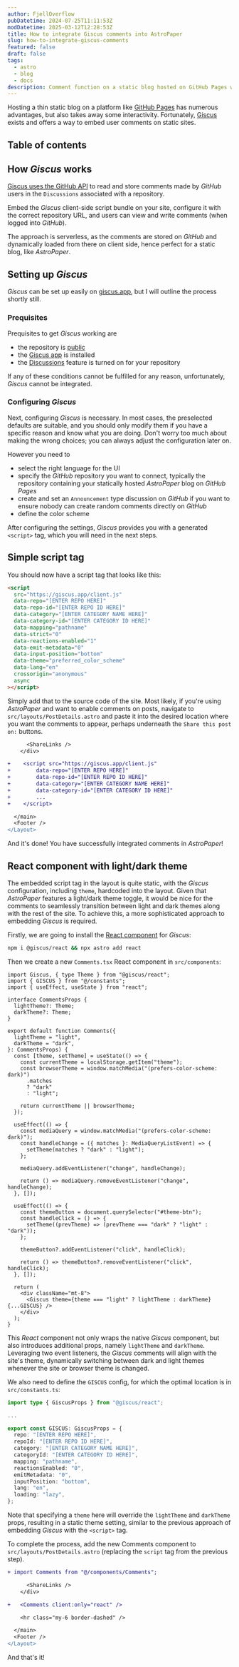 ```yaml
---
author: FjellOverflow
pubDatetime: 2024-07-25T11:11:53Z
modDatetime: 2025-03-12T12:28:53Z
title: How to integrate Giscus comments into AstroPaper
slug: how-to-integrate-giscus-comments
featured: false
draft: false
tags:
  - astro
  - blog
  - docs
description: Comment function on a static blog hosted on GitHub Pages with Giscus.
---
```


Hosting a thin static blog on a platform like [GitHub Pages](https://docs.github.com/en/pages/getting-started-with-github-pages/creating-a-github-pages-site) has numerous advantages, but also takes away some interactivity. Fortunately, [Giscus](https://giscus.app/) exists and offers a way to embed user comments on static sites.

## Table of contents

## How _Giscus_ works

[Giscus uses the GitHub API](https://github.com/giscus/giscus?tab=readme-ov-file#how-it-works) to read and store comments made by _GitHub_ users in the `Discussions` associated with a repository.

Embed the _Giscus_ client-side script bundle on your site, configure it with the correct repository URL, and users can view and write comments (when logged into _GitHub_).

The approach is serverless, as the comments are stored on _GitHub_ and dynamically loaded from there on client side, hence perfect for a static blog, like _AstroPaper_.

## Setting up _Giscus_

_Giscus_ can be set up easily on [giscus.app](https://giscus.app/), but I will outline the process shortly still.

### Prequisites

Prequisites to get _Giscus_ working are

- the repository is [public](https://docs.github.com/en/repositories/managing-your-repositorys-settings-and-features/managing-repository-settings/setting-repository-visibility#making-a-repository-public)
- the [Giscus app](https://github.com/apps/giscus) is installed
- the [Discussions](https://docs.github.com/en/github/administering-a-repository/managing-repository-settings/enabling-or-disabling-github-discussions-for-a-repository) feature is turned on for your repository

If any of these conditions cannot be fulfilled for any reason, unfortunately, _Giscus_ cannot be integrated.

### Configuring _Giscus_

Next, configuring _Giscus_ is necessary. In most cases, the preselected defaults are suitable, and you should only modify them if you have a specific reason and know what you are doing. Don't worry too much about making the wrong choices; you can always adjust the configuration later on.

However you need to

- select the right language for the UI
- specify the _GitHub_ repository you want to connect, typically the repository containing your statically hosted _AstroPaper_ blog on _GitHub Pages_
- create and set an `Announcement` type discussion on _GitHub_ if you want to ensure nobody can create random comments directly on _GitHub_
- define the color scheme

After configuring the settings, _Giscus_ provides you with a generated `<script>` tag, which you will need in the next steps.

## Simple script tag

You should now have a script tag that looks like this:

```html
<script
  src="https://giscus.app/client.js"
  data-repo="[ENTER REPO HERE]"
  data-repo-id="[ENTER REPO ID HERE]"
  data-category="[ENTER CATEGORY NAME HERE]"
  data-category-id="[ENTER CATEGORY ID HERE]"
  data-mapping="pathname"
  data-strict="0"
  data-reactions-enabled="1"
  data-emit-metadata="0"
  data-input-position="bottom"
  data-theme="preferred_color_scheme"
  data-lang="en"
  crossorigin="anonymous"
  async
></script>
```

Simply add that to the source code of the site. Most likely, if you're using _AstroPaper_ and want to enable comments on posts, navigate to `src/layouts/PostDetails.astro` and paste it into the desired location where you want the comments to appear, perhaps underneath the `Share this post on:` buttons.

```diff
      <ShareLinks />
    </div>

+    <script src="https://giscus.app/client.js"
+        data-repo="[ENTER REPO HERE]"
+        data-repo-id="[ENTER REPO ID HERE]"
+        data-category="[ENTER CATEGORY NAME HERE]"
+        data-category-id="[ENTER CATEGORY ID HERE]"
+        ...
+    </script>

  </main>
  <Footer />
</Layout>
```

And it's done! You have successfully integrated comments in _AstroPaper_!

## React component with light/dark theme

The embedded script tag in the layout is quite static, with the _Giscus_ configuration, including `theme`, hardcoded into the layout. Given that _AstroPaper_ features a light/dark theme toggle, it would be nice for the comments to seamlessly transition between light and dark themes along with the rest of the site. To achieve this, a more sophisticated approach to embedding _Giscus_ is required.

Firstly, we are going to install the [React component](https://www.npmjs.com/package/@giscus/react) for _Giscus_:

```bash
npm i @giscus/react && npx astro add react
```

Then we create a new `Comments.tsx` React component in `src/components`:

```tsx
import Giscus, { type Theme } from "@giscus/react";
import { GISCUS } from "@/constants";
import { useEffect, useState } from "react";

interface CommentsProps {
  lightTheme?: Theme;
  darkTheme?: Theme;
}

export default function Comments({
  lightTheme = "light",
  darkTheme = "dark",
}: CommentsProps) {
  const [theme, setTheme] = useState(() => {
    const currentTheme = localStorage.getItem("theme");
    const browserTheme = window.matchMedia("(prefers-color-scheme: dark)")
      .matches
      ? "dark"
      : "light";

    return currentTheme || browserTheme;
  });

  useEffect(() => {
    const mediaQuery = window.matchMedia("(prefers-color-scheme: dark)");
    const handleChange = ({ matches }: MediaQueryListEvent) => {
      setTheme(matches ? "dark" : "light");
    };

    mediaQuery.addEventListener("change", handleChange);

    return () => mediaQuery.removeEventListener("change", handleChange);
  }, []);

  useEffect(() => {
    const themeButton = document.querySelector("#theme-btn");
    const handleClick = () => {
      setTheme((prevTheme) => (prevTheme === "dark" ? "light" : "dark"));
    };

    themeButton?.addEventListener("click", handleClick);

    return () => themeButton?.removeEventListener("click", handleClick);
  }, []);

  return (
    <div className="mt-8">
      <Giscus theme={theme === "light" ? lightTheme : darkTheme} {...GISCUS} />
    </div>
  );
}
```

This _React_ component not only wraps the native _Giscus_ component, but also introduces additional props, namely `lightTheme` and `darkTheme`. Leveraging two event listeners, the _Giscus_ comments will align with the site's theme, dynamically switching between dark and light themes whenever the site or browser theme is changed.

We also need to define the `GISCUS` config, for which the optimal location is in `src/constants.ts`:

```ts
import type { GiscusProps } from "@giscus/react";

...

export const GISCUS: GiscusProps = {
  repo: "[ENTER REPO HERE]",
  repoId: "[ENTER REPO ID HERE]",
  category: "[ENTER CATEGORY NAME HERE]",
  categoryId: "[ENTER CATEGORY ID HERE]",
  mapping: "pathname",
  reactionsEnabled: "0",
  emitMetadata: "0",
  inputPosition: "bottom",
  lang: "en",
  loading: "lazy",
};
```

Note that specifying a `theme` here will override the `lightTheme` and `darkTheme` props, resulting in a static theme setting, similar to the previous approach of embedding _Giscus_ with the `<script>` tag.

To complete the process, add the new Comments component to `src/layouts/PostDetails.astro` (replacing the `script` tag from the previous step).

```diff
+ import Comments from "@/components/Comments";

      <ShareLinks />
    </div>

+   <Comments client:only="react" />

    <hr class="my-6 border-dashed" />

  </main>
  <Footer />
</Layout>
```

And that's it!
